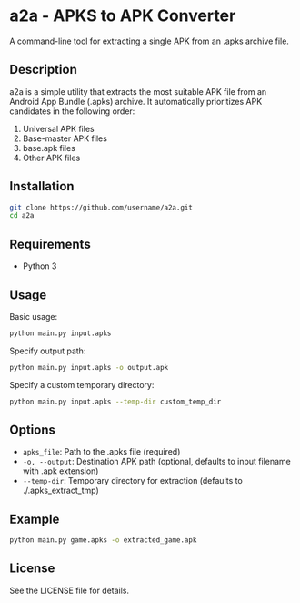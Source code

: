 # a2a - APKS to APK Converter

A command-line tool for extracting a single APK from an .apks archive file.

## Description

a2a is a simple utility that extracts the most suitable APK file from an Android App Bundle (.apks) archive. It automatically prioritizes APK candidates in the following order:
1. Universal APK files
2. Base-master APK files
3. base.apk files
4. Other APK files

## Installation

```bash
git clone https://github.com/username/a2a.git
cd a2a
```

## Requirements

- Python 3

## Usage

Basic usage:
```bash
python main.py input.apks
```

Specify output path:
```bash
python main.py input.apks -o output.apk
```

Specify a custom temporary directory:
```bash
python main.py input.apks --temp-dir custom_temp_dir
```

## Options

- `apks_file`: Path to the .apks file (required)
- `-o, --output`: Destination APK path (optional, defaults to input filename with .apk extension)
- `--temp-dir`: Temporary directory for extraction (defaults to ./.apks_extract_tmp)

## Example

```bash
python main.py game.apks -o extracted_game.apk
```

## License

See the LICENSE file for details.
